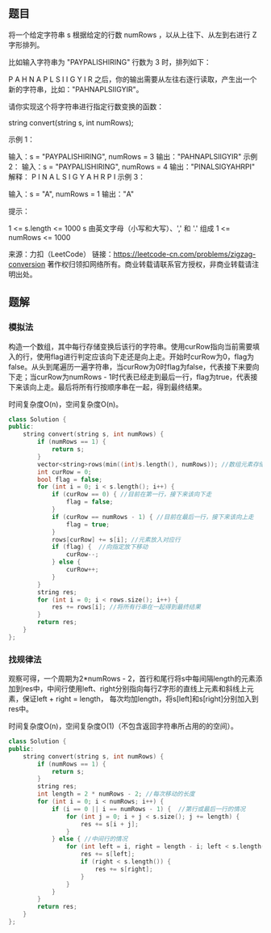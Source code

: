 ## 题目

将一个给定字符串 s 根据给定的行数 numRows ，以从上往下、从左到右进行 Z 字形排列。

比如输入字符串为 "PAYPALISHIRING" 行数为 3 时，排列如下：

P   A   H   N
A P L S I I G
Y   I   R
之后，你的输出需要从左往右逐行读取，产生出一个新的字符串，比如："PAHNAPLSIIGYIR"。

请你实现这个将字符串进行指定行数变换的函数：

string convert(string s, int numRows);


示例 1：

输入：s = "PAYPALISHIRING", numRows = 3
输出："PAHNAPLSIIGYIR"
示例 2：
输入：s = "PAYPALISHIRING", numRows = 4
输出："PINALSIGYAHRPI"
解释：
P     I    N
A   L S  I G
Y A   H R
P     I
示例 3：

输入：s = "A", numRows = 1
输出："A"


提示：

1 <= s.length <= 1000
s 由英文字母（小写和大写）、',' 和 '.' 组成
1 <= numRows <= 1000

来源：力扣（LeetCode）
链接：https://leetcode-cn.com/problems/zigzag-conversion
著作权归领扣网络所有。商业转载请联系官方授权，非商业转载请注明出处。

## 题解

### 模拟法

构造一个数组，其中每行存储变换后该行的字符串。使用curRow指向当前需要填入的行，使用flag进行判定应该向下走还是向上走。开始时curRow为0，flag为false。从头到尾遍历一遍字符串，当curRow为0时flag为false，代表接下来要向下走；当curRow为numRows - 1时代表已经走到最后一行，flag为true，代表接下来该向上走。最后将所有行按顺序串在一起，得到最终结果。

时间复杂度O(n)，空间复杂度O(n)。

```c++
class Solution {
public:
    string convert(string s, int numRows) {
        if (numRows == 1) {
            return s;
        }
        vector<string>rows(min((int)s.length(), numRows)); //数组元素存储每行的字符
        int curRow = 0;
        bool flag = false;
        for (int i = 0; i < s.length(); i++) {
            if (curRow == 0) { //目前在第一行，接下来该向下走
                flag = false;
            }
            if (curRow == numRows - 1) { //目前在最后一行，接下来该向上走
                flag = true;
            }
            rows[curRow] += s[i]; //元素放入对应行
            if (flag) {  //向指定放下移动
                curRow--;
            } else {
                curRow++;
            }
        }
        string res;
        for (int i = 0; i < rows.size(); i++) {
            res += rows[i]; //将所有行串在一起得到最终结果
        }
        return res;
    }
};
```

### 找规律法

观察可得，一个周期为2*numRows - 2，首行和尾行将s中每间隔length的元素添加到res中，中间行使用left、right分别指向每行Z字形的直线上元素和斜线上元素，保证left + right = length， 每次均加length，将s[left]和s[right]分别加入到res中。

时间复杂度O(n)，空间复杂度O(1)（不包含返回字符串所占用的的空间）。

```c++
class Solution {
public:
    string convert(string s, int numRows) {
        if (numRows == 1) {
            return s;
        }
        string res;
        int length = 2 * numRows - 2; //每次移动的长度
        for (int i = 0; i < numRows; i++) {
            if (i == 0 || i == numRows - 1) {  //第行或最后一行的情况
                for (int j = 0; i + j < s.size(); j += length) {
                    res += s[i + j];
                }
            } else { //中间行的情况
                for (int left = i, right = length - i; left < s.length(); left += length, right += length) {
                    res += s[left];
                    if (right < s.length()) {
                        res += s[right];
                    }
                }
            }
        }
        return res;
    }
};
```

